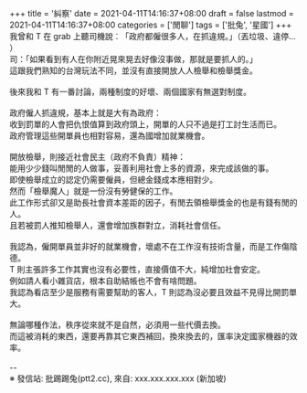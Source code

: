 +++
title = '糾察'
date = 2021-04-11T14:16:37+08:00
draft = false
lastmod = 2021-04-11T14:16:37+08:00
categories = ['閒聊']
tags = ['批兔', '星國']
+++
我曾和 T 在 grab 上聽司機說︰「政府都僱很多人，在抓違規。」（丟垃圾、違停… ）<br>
司：「如果看到有人在你附近晃來晃去好像沒事做，那就是要抓人的。」<br>
這跟我們熟知的台灣玩法不同，並沒有直接開放人人檢舉和檢舉獎金。<br>
<br>
後來我和 T 有一番討論，兩種制度的好壞、兩個國家有無選對制度。<br>
<br>
政府僱人抓違規，基本上就是大有為政府：<br>
收到罰單的人會把仇恨值算到政府頭上，開單的人只不過是打工討生活而已。<br>
政府管理這些開單員也相對容易，還為國增加就業機會。<br>
<br>
開放檢舉，則接近社會民主（政府不負責）精神：<br>
能用少少錢叫閒閒的人做事，妥善利用社會上多的資源，來完成該做的事。<br>
即使檢舉成立的認定仍需要僱員，但總金錢成本應相對少。<br>
然而「檢舉魔人」就是一份沒有勞健保的工作。<br>
此工作形式卻又是助長社會資本差距的因子，有閒去領檢舉獎金的也是有錢有閒的人。<br>
且若被罰人推知檢舉人，還會增加族群對立，消耗社會信任。<br>
<br>
我認為，僱開單員並非好的就業機會，壞處不在工作沒有技術含量，而是工作傷陰德。<br>
T 則主張許多工作其實也沒有必要性，直接價值不大，純增加社會安定。<br>
例如請人看小雜貨店，根本自助結帳也不會有啥問題。<br>
我認為看店至少是服務有需要幫助的客人，T 則認為沒必要且效益不見得比開罰單大。<br>
<br>
無論哪種作法，秩序從來就不是自然，必須用一些代價去換。<br>
而這被消耗的東西，還要再靠其它東西補回，換來換去的，匯率決定國家機器的效率。<br>
<br>
--<br>
※ 發信站: 批踢踢兔(ptt2.cc), 來自: xxx.xxx.xxx.xxx (新加坡)<br>
